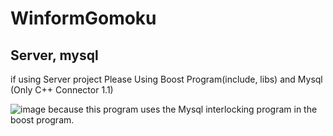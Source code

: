 # WinformGomoku
Server, mysql
-----------------------
if using Server project
Please Using Boost Program(include, libs) and Mysql (Only C++ Connector 1.1) 

![image](https://user-images.githubusercontent.com/60413291/92475960-2e1d5580-f219-11ea-92c7-bfbd6faecb70.png)
because this program uses the Mysql interlocking program in the boost program.
